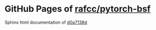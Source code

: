 GitHub Pages of [rafcc/pytorch-bsf](https://github.com/rafcc/pytorch-bsf.git)
===
Sphinx html documentation of [d0a7138d](https://github.com/rafcc/pytorch-bsf/tree/d0a7138decd1b396319db9b786f0949056aa544b)
